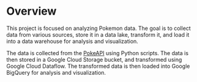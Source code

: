 # Overview
This project is focused on analyzing Pokemon data. The goal is to collect data from various sources, store it in a data lake, transform it, and load it into a data warehouse for analysis and visualization.


The data is collected from the [PokeAPI](https://pokeapi.co/) using Python scripts. The data is then stored in a Google Cloud Storage bucket, and transformed using Google Cloud Dataflow. The transformed data is then loaded into Google BigQuery for analysis and visualization.